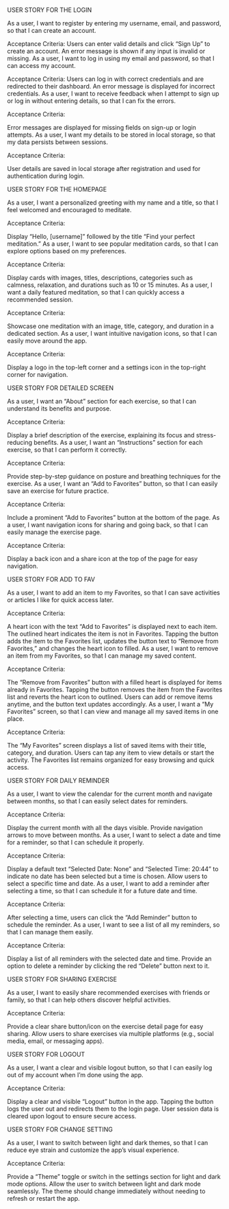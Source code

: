 USER STORY FOR THE LOGIN

As a user, I want to register by entering my username, email, and password, so that I can create an account.

Acceptance Criteria: Users can enter valid details and click “Sign Up” to create an account. An error message is shown if any input is invalid or missing. As a user, I want to log in using my email and password, so that I can access my account.

Acceptance Criteria: Users can log in with correct credentials and are redirected to their dashboard. An error message is displayed for incorrect credentials. As a user, I want to receive feedback when I attempt to sign up or log in without entering details, so that I can fix the errors.

Acceptance Criteria:

Error messages are displayed for missing fields on sign-up or login attempts. As a user, I want my details to be stored in local storage, so that my data persists between sessions.

Acceptance Criteria:

User details are saved in local storage after registration and used for authentication during login.

USER STORY FOR THE HOMEPAGE

As a user, I want a personalized greeting with my name and a title, so that I feel welcomed and encouraged to meditate.

Acceptance Criteria:

Display “Hello, [username]” followed by the title “Find your perfect meditation.” As a user, I want to see popular meditation cards, so that I can explore options based on my preferences.

Acceptance Criteria:

Display cards with images, titles, descriptions, categories such as calmness, relaxation, and durations such as 10 or 15 minutes. As a user, I want a daily featured meditation, so that I can quickly access a recommended session.

Acceptance Criteria:

Showcase one meditation with an image, title, category, and duration in a dedicated section. As a user, I want intuitive navigation icons, so that I can easily move around the app.

Acceptance Criteria:

Display a logo in the top-left corner and a settings icon in the top-right corner for navigation.

USER STORY FOR DETAILED SCREEN

As a user, I want an “About” section for each exercise, so that I can understand its benefits and purpose.

Acceptance Criteria:

Display a brief description of the exercise, explaining its focus and stress-reducing benefits. As a user, I want an “Instructions” section for each exercise, so that I can perform it correctly.

Acceptance Criteria:

Provide step-by-step guidance on posture and breathing techniques for the exercise. As a user, I want an “Add to Favorites” button, so that I can easily save an exercise for future practice.

Acceptance Criteria:

Include a prominent “Add to Favorites” button at the bottom of the page. As a user, I want navigation icons for sharing and going back, so that I can easily manage the exercise page.

Acceptance Criteria:

Display a back icon and a share icon at the top of the page for easy navigation.

USER STORY FOR ADD TO FAV

As a user, I want to add an item to my Favorites, so that I can save activities or articles I like for quick access later.

Acceptance Criteria:

A heart icon with the text “Add to Favorites” is displayed next to each item. The outlined heart indicates the item is not in Favorites. Tapping the button adds the item to the Favorites list, updates the button text to “Remove from Favorites,” and changes the heart icon to filled. As a user, I want to remove an item from my Favorites, so that I can manage my saved content.

Acceptance Criteria:

The “Remove from Favorites” button with a filled heart is displayed for items already in Favorites. Tapping the button removes the item from the Favorites list and reverts the heart icon to outlined. Users can add or remove items anytime, and the button text updates accordingly. As a user, I want a “My Favorites” screen, so that I can view and manage all my saved items in one place.

Acceptance Criteria:

The “My Favorites” screen displays a list of saved items with their title, category, and duration. Users can tap any item to view details or start the activity. The Favorites list remains organized for easy browsing and quick access.

USER STORY FOR DAILY REMINDER

As a user, I want to view the calendar for the current month and navigate between months, so that I can easily select dates for reminders.

Acceptance Criteria:

Display the current month with all the days visible. Provide navigation arrows to move between months. As a user, I want to select a date and time for a reminder, so that I can schedule it properly.

Acceptance Criteria:

Display a default text “Selected Date: None” and “Selected Time: 20:44” to indicate no date has been selected but a time is chosen.
Allow users to select a specific time and date.
As a user, I want to add a reminder after selecting a time, so that I can schedule it for a future date and time.

Acceptance Criteria:

After selecting a time, users can click the “Add Reminder” button to schedule the reminder. As a user, I want to see a list of all my reminders, so that I can manage them easily.

Acceptance Criteria:

Display a list of all reminders with the selected date and time. Provide an option to delete a reminder by clicking the red “Delete” button next to it.

USER STORY FOR SHARING EXERCISE

As a user, I want to easily share recommended exercises with friends or family, so that I can help others discover helpful activities.

Acceptance Criteria:

Provide a clear share button/icon on the exercise detail page for easy sharing. Allow users to share exercises via multiple platforms (e.g., social media, email, or messaging apps).

USER STORY FOR LOGOUT

As a user, I want a clear and visible logout button, so that I can easily log out of my account when I’m done using the app.

Acceptance Criteria:

Display a clear and visible “Logout” button in the app. Tapping the button logs the user out and redirects them to the login page. User session data is cleared upon logout to ensure secure access.

USER STORY FOR CHANGE SETTING

As a user, I want to switch between light and dark themes, so that I can reduce eye strain and customize the app’s visual experience.

Acceptance Criteria:

Provide a “Theme” toggle or switch in the settings section for light and dark mode options. Allow the user to switch between light and dark mode seamlessly. The theme should change immediately without needing to refresh or restart the app.